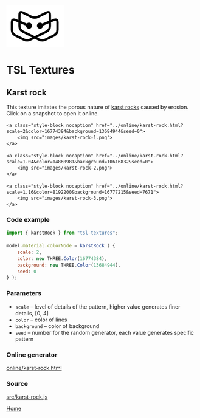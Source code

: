 <img class="logo" src="../assets/logo/logo.png">


# TSL Textures


## Karst rock

This texture imitates the porous nature of [karst rocks](https://en.wikipedia.org/wiki/Karst)
caused by erosion. Click on a snapshot to open it online.

<p class="gallery">

	<a class="style-block nocaption" href="../online/karst-rock.html?scale=2&color=16774384&background=13684944&seed=0">
		<img src="images/karst-rock-1.png">
	</a>

	<a class="style-block nocaption" href="../online/karst-rock.html?scale=1.04&color=14860981&background=10616832&seed=0">
		<img src="images/karst-rock-2.png">
	</a>

	<a class="style-block nocaption" href="../online/karst-rock.html?scale=1.16&color=8192200&background=16777215&seed=7671">
		<img src="images/karst-rock-3.png">
	</a>

</p>


### Code example

```js
import { karstRock } from "tsl-textures";

model.material.colorNode = karstRock ( {
	scale: 2,
	color: new THREE.Color(16774384),
	background: new THREE.Color(13684944),
	seed: 0
} );
```


### Parameters

* `scale` &ndash; level of details of the pattern, higher value generates finer details, [0, 4]
* `color` &ndash; color of lines
* `background` &ndash; color of background
* `seed` &ndash; number for the random generator, each value generates specific pattern


### Online generator

[online/karst-rock.html](../online/karst-rock.html)


### Source

[src/karst-rock.js](https://github.com/boytchev/tsl-textures/blob/main/src/karst-rock.js)


		
<div class="footnote">
	<a href="../">Home</a>
</div>